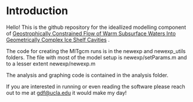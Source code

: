 # Introduction

Hello! This is the github repository for the ideallized modelling component of [Geostrophically Constrained Flow of Warm Subsurface Waters Into Geometrically Complex Ice Shelf Cavities](https://essopenarchive.org/doi/full/10.22541/essoar.170594141.13133501/v1) . 

The code for creating the MITgcm runs is in the newexp and newexp\_utils folders. The file with most of the model setup is newexp/setParams.m and to a lesser extent newexp/newexp.m


The analysis and graphing code is contained in the analysis folder.


If you are interested in running or even reading the software please reach out to me at gdf@ucla.edu it would make my day!
